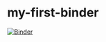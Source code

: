 # my-first-binder
[![Binder](https://mybinder.org/badge_logo.svg)](https://mybinder.org/v2/gh/www.github.com/silkyhairpapi/my-first-binder/tree/main/HEAD)
